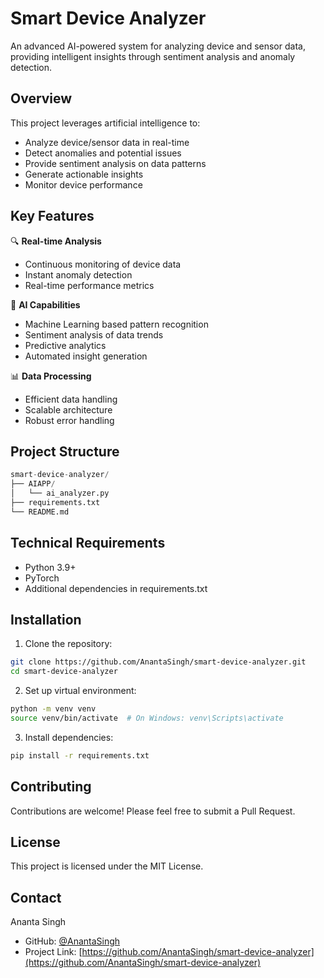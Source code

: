 # Smart Device Analyzer

An advanced AI-powered system for analyzing device and sensor data, providing intelligent insights through sentiment analysis and anomaly detection.

## Overview

This project leverages artificial intelligence to:
- Analyze device/sensor data in real-time
- Detect anomalies and potential issues
- Provide sentiment analysis on data patterns
- Generate actionable insights
- Monitor device performance

## Key Features

🔍 **Real-time Analysis**
- Continuous monitoring of device data
- Instant anomaly detection
- Real-time performance metrics

🤖 **AI Capabilities**
- Machine Learning based pattern recognition
- Sentiment analysis of data trends
- Predictive analytics
- Automated insight generation

📊 **Data Processing**
- Efficient data handling
- Scalable architecture
- Robust error handling

## Project Structure

```python
smart-device-analyzer/
├── AIAPP/
│   └── ai_analyzer.py
├── requirements.txt
└── README.md
```

## Technical Requirements

- Python 3.9+
- PyTorch
- Additional dependencies in requirements.txt

## Installation

1. Clone the repository:
```bash
git clone https://github.com/AnantaSingh/smart-device-analyzer.git
cd smart-device-analyzer
```

2. Set up virtual environment:
```bash
python -m venv venv
source venv/bin/activate  # On Windows: venv\Scripts\activate
```

3. Install dependencies:
```bash
pip install -r requirements.txt
```

## Contributing

Contributions are welcome! Please feel free to submit a Pull Request.

## License

This project is licensed under the MIT License.

## Contact

Ananta Singh
- GitHub: [@AnantaSingh](https://github.com/AnantaSingh)
- Project Link: [https://github.com/AnantaSingh/smart-device-analyzer](https://github.com/AnantaSingh/smart-device-analyzer)
